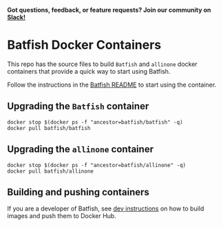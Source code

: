 **Got questions, feedback, or feature requests? Join our community on [Slack!](https://join.slack.com/t/batfish-org/shared_invite/enQtMzA0Nzg2OTAzNzQ1LTUxOTJlY2YyNTVlNGQ3MTJkOTIwZTU2YjY3YzRjZWFiYzE4ODE5ODZiNjA4NGI5NTJhZmU2ZTllOTMwZDhjMzA)**

# Batfish Docker Containers

This repo has the source files to build `Batfish` and `allinone` docker containers that provide a quick way to start using Batfish. 

Follow the instructions in the [Batfish README](https://github.com/batfish/batfish/blob/master/README.md) to start using the container.


## Upgrading the `Batfish` container

```
docker stop $(docker ps -f "ancestor=batfish/batfish" -q)
docker pull batfish/batfish
```

## Upgrading the `allinone` container

```
docker stop $(docker ps -f "ancestor=batfish/allinone" -q)
docker pull batfish/allinone
```

## Building and pushing containers

If you are a developer of Batfish, see [dev instructions](README.dev.md) on how to build images and push them to Docker Hub.
